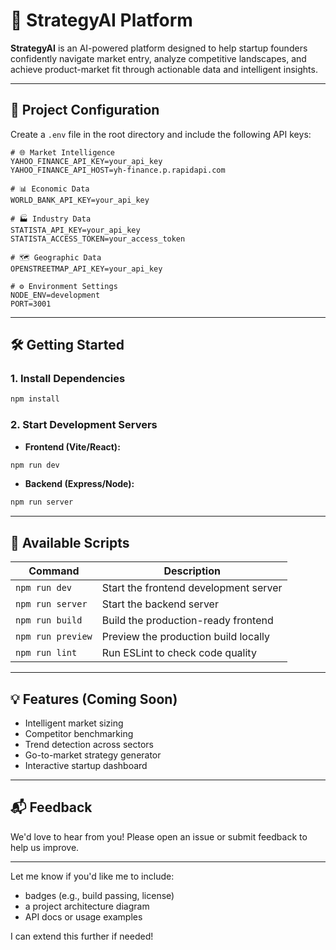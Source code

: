 # 🚀 StrategyAI Platform

**StrategyAI** is an AI-powered platform designed to help startup founders confidently navigate market entry, analyze competitive landscapes, and achieve product-market fit through actionable data and intelligent insights.

---

## 📁 Project Configuration

Create a `.env` file in the root directory and include the following API keys:

```env
# 🌐 Market Intelligence
YAHOO_FINANCE_API_KEY=your_api_key
YAHOO_FINANCE_API_HOST=yh-finance.p.rapidapi.com

# 📊 Economic Data
WORLD_BANK_API_KEY=your_api_key

# 🏭 Industry Data
STATISTA_API_KEY=your_api_key
STATISTA_ACCESS_TOKEN=your_access_token

# 🗺️ Geographic Data
OPENSTREETMAP_API_KEY=your_api_key

# ⚙️ Environment Settings
NODE_ENV=development
PORT=3001
```

---

## 🛠️ Getting Started

### 1. Install Dependencies

```bash
npm install
```

### 2. Start Development Servers

* **Frontend (Vite/React):**

```bash
npm run dev
```

* **Backend (Express/Node):**

```bash
npm run server
```

---

## 📜 Available Scripts

| Command           | Description                           |
| ----------------- | ------------------------------------- |
| `npm run dev`     | Start the frontend development server |
| `npm run server`  | Start the backend server              |
| `npm run build`   | Build the production-ready frontend   |
| `npm run preview` | Preview the production build locally  |
| `npm run lint`    | Run ESLint to check code quality      |

---

## 💡 Features (Coming Soon)

* Intelligent market sizing
* Competitor benchmarking
* Trend detection across sectors
* Go-to-market strategy generator
* Interactive startup dashboard

---

## 📬 Feedback

We'd love to hear from you! Please open an issue or submit feedback to help us improve.

---

Let me know if you'd like me to include:

* badges (e.g., build passing, license)
* a project architecture diagram
* API docs or usage examples

I can extend this further if needed!
